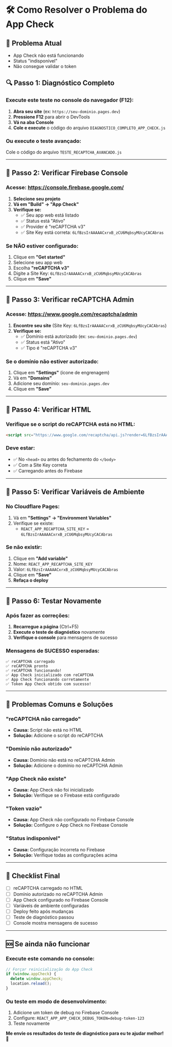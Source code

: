 # 🛠️ Como Resolver o Problema do App Check

## 🚨 **Problema Atual**
- App Check não está funcionando
- Status "indisponível" 
- Não consegue validar o token

## 🔍 **Passo 1: Diagnóstico Completo**

### **Execute este teste no console do navegador (F12):**

1. **Abra seu site** (ex: `https://seu-dominio.pages.dev`)
2. **Pressione F12** para abrir o DevTools
3. **Vá na aba Console**
4. **Cole e execute** o código do arquivo `DIAGNOSTICO_COMPLETO_APP_CHECK.js`

### **Ou execute o teste avançado:**
Cole o código do arquivo `TESTE_RECAPTCHA_AVANCADO.js`

---

## 🔧 **Passo 2: Verificar Firebase Console**

### **Acesse:** https://console.firebase.google.com/

1. **Selecione seu projeto**
2. **Vá em "Build" → "App Check"**
3. **Verifique se:**
   - ✅ Seu app web está listado
   - ✅ Status está "Ativo"
   - ✅ Provider é "reCAPTCHA v3"
   - ✅ Site Key está correta: `6LfBzsIrAAAAACxrxB_zCU6MqbsyMUcyCACAbras`

### **Se NÃO estiver configurado:**
1. Clique em **"Get started"**
2. Selecione seu app web
3. Escolha **"reCAPTCHA v3"**
4. Digite a Site Key: `6LfBzsIrAAAAACxrxB_zCU6MqbsyMUcyCACAbras`
5. Clique em **"Save"**

---

## 🔧 **Passo 3: Verificar reCAPTCHA Admin**

### **Acesse:** https://www.google.com/recaptcha/admin

1. **Encontre seu site** (Site Key: `6LfBzsIrAAAAACxrxB_zCU6MqbsyMUcyCACAbras`)
2. **Verifique se:**
   - ✅ Domínio está autorizado (ex: `seu-dominio.pages.dev`)
   - ✅ Status está "Ativo"
   - ✅ Tipo é "reCAPTCHA v3"

### **Se o domínio não estiver autorizado:**
1. Clique em **"Settings"** (ícone de engrenagem)
2. Vá em **"Domains"**
3. Adicione seu domínio: `seu-dominio.pages.dev`
4. Clique em **"Save"**

---

## 🔧 **Passo 4: Verificar HTML**

### **Verifique se o script do reCAPTCHA está no HTML:**

```html
<script src="https://www.google.com/recaptcha/api.js?render=6LfBzsIrAAAAACxrxB_zCU6MqbsyMUcyCACAbras"></script>
```

### **Deve estar:**
- ✅ No `<head>` ou antes do fechamento do `</body>`
- ✅ Com a Site Key correta
- ✅ Carregando antes do Firebase

---

## 🔧 **Passo 5: Verificar Variáveis de Ambiente**

### **No Cloudflare Pages:**
1. Vá em **"Settings" → "Environment Variables"**
2. Verifique se existe:
   - `REACT_APP_RECAPTCHA_SITE_KEY` = `6LfBzsIrAAAAACxrxB_zCU6MqbsyMUcyCACAbras`

### **Se não existir:**
1. Clique em **"Add variable"**
2. Nome: `REACT_APP_RECAPTCHA_SITE_KEY`
3. Valor: `6LfBzsIrAAAAACxrxB_zCU6MqbsyMUcyCACAbras`
4. Clique em **"Save"**
5. **Refaça o deploy**

---

## 🔧 **Passo 6: Testar Novamente**

### **Após fazer as correções:**
1. **Recarregue a página** (Ctrl+F5)
2. **Execute o teste de diagnóstico** novamente
3. **Verifique o console** para mensagens de sucesso

### **Mensagens de SUCESSO esperadas:**
```
✅ reCAPTCHA carregado
✅ reCAPTCHA pronto
✅ reCAPTCHA funcionando!
✅ App Check inicializado com reCAPTCHA
✅ App Check funcionando corretamente
✅ Token App Check obtido com sucesso!
```

---

## 🚨 **Problemas Comuns e Soluções**

### **"reCAPTCHA não carregado"**
- **Causa:** Script não está no HTML
- **Solução:** Adicione o script do reCAPTCHA

### **"Domínio não autorizado"**
- **Causa:** Domínio não está no reCAPTCHA Admin
- **Solução:** Adicione o domínio no reCAPTCHA Admin

### **"App Check não existe"**
- **Causa:** App Check não foi inicializado
- **Solução:** Verifique se o Firebase está configurado

### **"Token vazio"**
- **Causa:** App Check não configurado no Firebase Console
- **Solução:** Configure o App Check no Firebase Console

### **"Status indisponível"**
- **Causa:** Configuração incorreta no Firebase
- **Solução:** Verifique todas as configurações acima

---

## 🎯 **Checklist Final**

- [ ] reCAPTCHA carregado no HTML
- [ ] Domínio autorizado no reCAPTCHA Admin
- [ ] App Check configurado no Firebase Console
- [ ] Variáveis de ambiente configuradas
- [ ] Deploy feito após mudanças
- [ ] Teste de diagnóstico passou
- [ ] Console mostra mensagens de sucesso

---

## 🆘 **Se ainda não funcionar**

### **Execute este comando no console:**
```javascript
// Forçar reinicialização do App Check
if (window.appCheck) {
  delete window.appCheck;
  location.reload();
}
```

### **Ou teste em modo de desenvolvimento:**
1. Adicione um token de debug no Firebase Console
2. Configure: `REACT_APP_APP_CHECK_DEBUG_TOKEN=debug-token-123`
3. Teste novamente

**Me envie os resultados do teste de diagnóstico para eu te ajudar melhor!** 🚀
